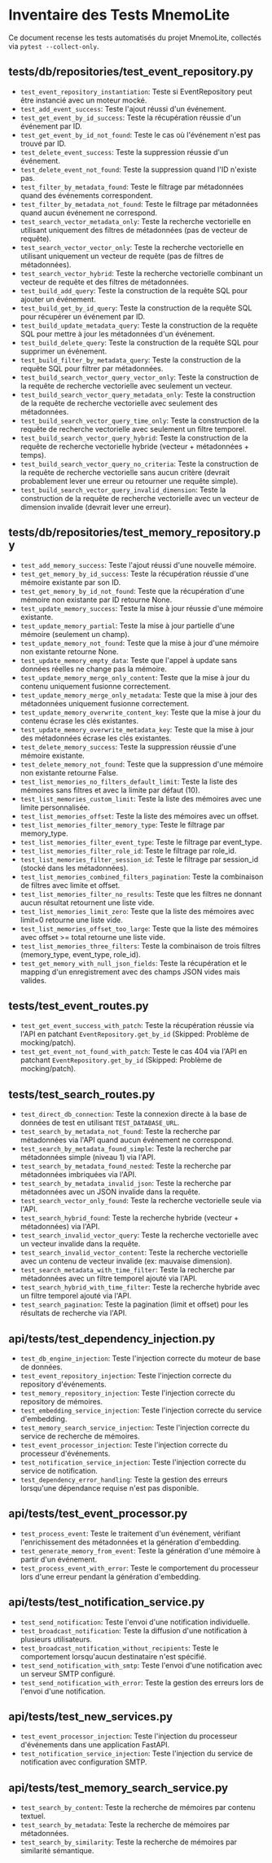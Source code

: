 # Inventaire des Tests MnemoLite

Ce document recense les tests automatisés du projet MnemoLite, collectés via `pytest --collect-only`.

## tests/db/repositories/test_event_repository.py

- `test_event_repository_instantiation`: Teste si EventRepository peut être instancié avec un moteur mocké.
- `test_add_event_success`: Teste l'ajout réussi d'un événement.
- `test_get_event_by_id_success`: Teste la récupération réussie d'un événement par ID.
- `test_get_event_by_id_not_found`: Teste le cas où l'événement n'est pas trouvé par ID.
- `test_delete_event_success`: Teste la suppression réussie d'un événement.
- `test_delete_event_not_found`: Teste la suppression quand l'ID n'existe pas.
- `test_filter_by_metadata_found`: Teste le filtrage par métadonnées quand des événements correspondent.
- `test_filter_by_metadata_not_found`: Teste le filtrage par métadonnées quand aucun événement ne correspond.
- `test_search_vector_metadata_only`: Teste la recherche vectorielle en utilisant uniquement des filtres de métadonnées (pas de vecteur de requête).
- `test_search_vector_vector_only`: Teste la recherche vectorielle en utilisant uniquement un vecteur de requête (pas de filtres de métadonnées).
- `test_search_vector_hybrid`: Teste la recherche vectorielle combinant un vecteur de requête et des filtres de métadonnées.
- `test_build_add_query`: Teste la construction de la requête SQL pour ajouter un événement.
- `test_build_get_by_id_query`: Teste la construction de la requête SQL pour récupérer un événement par ID.
- `test_build_update_metadata_query`: Teste la construction de la requête SQL pour mettre à jour les métadonnées d'un événement.
- `test_build_delete_query`: Teste la construction de la requête SQL pour supprimer un événement.
- `test_build_filter_by_metadata_query`: Teste la construction de la requête SQL pour filtrer par métadonnées.
- `test_build_search_vector_query_vector_only`: Teste la construction de la requête de recherche vectorielle avec seulement un vecteur.
- `test_build_search_vector_query_metadata_only`: Teste la construction de la requête de recherche vectorielle avec seulement des métadonnées.
- `test_build_search_vector_query_time_only`: Teste la construction de la requête de recherche vectorielle avec seulement un filtre temporel.
- `test_build_search_vector_query_hybrid`: Teste la construction de la requête de recherche vectorielle hybride (vecteur + métadonnées + temps).
- `test_build_search_vector_query_no_criteria`: Teste la construction de la requête de recherche vectorielle sans aucun critère (devrait probablement lever une erreur ou retourner une requête simple).
- `test_build_search_vector_query_invalid_dimension`: Teste la construction de la requête de recherche vectorielle avec un vecteur de dimension invalide (devrait lever une erreur).

## tests/db/repositories/test_memory_repository.py

- `test_add_memory_success`: Teste l'ajout réussi d'une nouvelle mémoire.
- `test_get_memory_by_id_success`: Teste la récupération réussie d'une mémoire existante par son ID.
- `test_get_memory_by_id_not_found`: Teste que la récupération d'une mémoire non existante par ID retourne None.
- `test_update_memory_success`: Teste la mise à jour réussie d'une mémoire existante.
- `test_update_memory_partial`: Teste la mise à jour partielle d'une mémoire (seulement un champ).
- `test_update_memory_not_found`: Teste que la mise à jour d'une mémoire non existante retourne None.
- `test_update_memory_empty_data`: Teste que l'appel à update sans données réelles ne change pas la mémoire.
- `test_update_memory_merge_only_content`: Teste que la mise à jour du contenu uniquement fusionne correctement.
- `test_update_memory_merge_only_metadata`: Teste que la mise à jour des métadonnées uniquement fusionne correctement.
- `test_update_memory_overwrite_content_key`: Teste que la mise à jour du contenu écrase les clés existantes.
- `test_update_memory_overwrite_metadata_key`: Teste que la mise à jour des métadonnées écrase les clés existantes.
- `test_delete_memory_success`: Teste la suppression réussie d'une mémoire existante.
- `test_delete_memory_not_found`: Teste que la suppression d'une mémoire non existante retourne False.
- `test_list_memories_no_filters_default_limit`: Teste la liste des mémoires sans filtres et avec la limite par défaut (10).
- `test_list_memories_custom_limit`: Teste la liste des mémoires avec une limite personnalisée.
- `test_list_memories_offset`: Teste la liste des mémoires avec un offset.
- `test_list_memories_filter_memory_type`: Teste le filtrage par memory_type.
- `test_list_memories_filter_event_type`: Teste le filtrage par event_type.
- `test_list_memories_filter_role_id`: Teste le filtrage par role_id.
- `test_list_memories_filter_session_id`: Teste le filtrage par session_id (stocké dans les métadonnées).
- `test_list_memories_combined_filters_pagination`: Teste la combinaison de filtres avec limite et offset.
- `test_list_memories_filter_no_results`: Teste que les filtres ne donnant aucun résultat retournent une liste vide.
- `test_list_memories_limit_zero`: Teste que la liste des mémoires avec limit=0 retourne une liste vide.
- `test_list_memories_offset_too_large`: Teste que la liste des mémoires avec offset >= total retourne une liste vide.
- `test_list_memories_three_filters`: Teste la combinaison de trois filtres (memory_type, event_type, role_id).
- `test_get_memory_with_null_json_fields`: Teste la récupération et le mapping d'un enregistrement avec des champs JSON vides mais valides.

## tests/test_event_routes.py

- `test_get_event_success_with_patch`: Teste la récupération réussie via l'API en patchant `EventRepository.get_by_id` (Skipped: Problème de mocking/patch).
- `test_get_event_not_found_with_patch`: Teste le cas 404 via l'API en patchant `EventRepository.get_by_id` (Skipped: Problème de mocking/patch).

## tests/test_search_routes.py

- `test_direct_db_connection`: Teste la connexion directe à la base de données de test en utilisant `TEST_DATABASE_URL`.
- `test_search_by_metadata_not_found`: Teste la recherche par métadonnées via l'API quand aucun événement ne correspond.
- `test_search_by_metadata_found_simple`: Teste la recherche par métadonnées simple (niveau 1) via l'API.
- `test_search_by_metadata_found_nested`: Teste la recherche par métadonnées imbriquées via l'API.
- `test_search_by_metadata_invalid_json`: Teste la recherche par métadonnées avec un JSON invalide dans la requête.
- `test_search_vector_only_found`: Teste la recherche vectorielle seule via l'API.
- `test_search_hybrid_found`: Teste la recherche hybride (vecteur + métadonnées) via l'API.
- `test_search_invalid_vector_query`: Teste la recherche vectorielle avec un vecteur invalide dans la requête.
- `test_search_invalid_vector_content`: Teste la recherche vectorielle avec un contenu de vecteur invalide (ex: mauvaise dimension).
- `test_search_metadata_with_time_filter`: Teste la recherche par métadonnées avec un filtre temporel ajouté via l'API.
- `test_search_hybrid_with_time_filter`: Teste la recherche hybride avec un filtre temporel ajouté via l'API.
- `test_search_pagination`: Teste la pagination (limit et offset) pour les résultats de recherche via l'API.

## api/tests/test_dependency_injection.py

- `test_db_engine_injection`: Teste l'injection correcte du moteur de base de données.
- `test_event_repository_injection`: Teste l'injection correcte du repository d'événements.
- `test_memory_repository_injection`: Teste l'injection correcte du repository de mémoires.
- `test_embedding_service_injection`: Teste l'injection correcte du service d'embedding.
- `test_memory_search_service_injection`: Teste l'injection correcte du service de recherche de mémoires.
- `test_event_processor_injection`: Teste l'injection correcte du processeur d'événements.
- `test_notification_service_injection`: Teste l'injection correcte du service de notification.
- `test_dependency_error_handling`: Teste la gestion des erreurs lorsqu'une dépendance requise n'est pas disponible.

## api/tests/test_event_processor.py

- `test_process_event`: Teste le traitement d'un événement, vérifiant l'enrichissement des métadonnées et la génération d'embedding.
- `test_generate_memory_from_event`: Teste la génération d'une mémoire à partir d'un événement.
- `test_process_event_with_error`: Teste le comportement du processeur lors d'une erreur pendant la génération d'embedding.

## api/tests/test_notification_service.py

- `test_send_notification`: Teste l'envoi d'une notification individuelle.
- `test_broadcast_notification`: Teste la diffusion d'une notification à plusieurs utilisateurs.
- `test_broadcast_notification_without_recipients`: Teste le comportement lorsqu'aucun destinataire n'est spécifié.
- `test_send_notification_with_smtp`: Teste l'envoi d'une notification avec un serveur SMTP configuré.
- `test_send_notification_with_error`: Teste la gestion des erreurs lors de l'envoi d'une notification.

## api/tests/test_new_services.py

- `test_event_processor_injection`: Teste l'injection du processeur d'événements dans une application FastAPI.
- `test_notification_service_injection`: Teste l'injection du service de notification avec configuration SMTP.

## api/tests/test_memory_search_service.py

- `test_search_by_content`: Teste la recherche de mémoires par contenu textuel.
- `test_search_by_metadata`: Teste la recherche de mémoires par métadonnées.
- `test_search_by_similarity`: Teste la recherche de mémoires par similarité sémantique. 